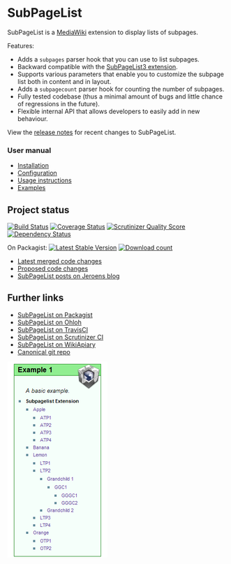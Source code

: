 # SubPageList

SubPageList is a [MediaWiki](https://www.mediawiki.org) extension to display lists of subpages.

Features:

* Adds a <code>subpages</code> parser hook that you can use to list subpages.
* Backward compatible with the [SubPageList3 extension](https://www.mediawiki.org/wiki/Extension:SubPageList3).
* Supports various parameters that enable you to customize the subpage list both in content and in layout.
* Adds a <code>subpagecount</code> parser hook for counting the number of subpages.
* Fully tested codebase (thus a minimal amount of bugs and little chance of regressions in the future).
* Flexible internal API that allows developers to easily add in new behaviour.

View the [release notes](doc/RELEASE-NOTES.md) for recent changes to SubPageList.

### User manual

* [Installation](doc/INSTALL.md)
* [Configuration](doc/CONFIGURATION.md)
* [Usage instructions](https://www.mediawiki.org/wiki/Extension:SubPageList#Usage_instructions)
* [Examples](https://www.mediawiki.org/wiki/Extension:SubPageList#Examples)

## Project status

[![Build Status](https://secure.travis-ci.org/wikimedia/mediawiki-extensions-SubPageList.png?branch=master)](http://travis-ci.org/wikimedia/mediawiki-extensions-SubPageList)
[![Coverage Status](https://coveralls.io/repos/wikimedia/mediawiki-extensions-SubPageList/badge.png?branch=master)](https://coveralls.io/r/wikimedia/mediawiki-extensions-SubPageList?branch=master)
[![Scrutinizer Quality Score](https://scrutinizer-ci.com/g/wikimedia/mediawiki-extensions-SubPageList/badges/quality-score.png?s=0f3771f631a554ae32994ece2c0094c4520b267b)](https://scrutinizer-ci.com/g/wikimedia/mediawiki-extensions-SubPageList/)
[![Dependency Status](https://www.versioneye.com/package/php--mediawiki--sub-page-list/badge.png)](https://www.versioneye.com/package/php--mediawiki--sub-page-list)

On Packagist: [![Latest Stable Version](https://poser.pugx.org/mediawiki/sub-page-list/version.png)](https://packagist.org/packages/mediawiki/sub-page-list)
[![Download count](https://poser.pugx.org/mediawiki/sub-page-list/d/total.png)](https://packagist.org/packages/mediawiki/sub-page-list)

* [Latest merged code changes](https://git.wikimedia.org/log/mediawiki%2Fextensions%2FSubPageList.git)
* [Proposed code changes](https://gerrit.wikimedia.org/r/#/q/status:open+project:mediawiki/extensions/SubPageList,n,z)
* [SubPageList posts on Jeroens blog](http://www.bn2vs.com/blog/tag/subpagelist/)

## Further links

* [SubPageList on Packagist](https://packagist.org/packages/mediawiki/sub-page-list)
* [SubPageList on Ohloh](https://www.ohloh.net/p/subpagelist)
* [SubPageList on TravisCI](https://travis-ci.org/wikimedia/mediawiki-extensions-SubPageList/builds)
* [SubPageList on Scrutinizer CI](https://scrutinizer-ci.com/g/wikimedia/mediawiki-extensions-SubPageList/)
* [SubPageList on WikiApiary](http://wikiapiary.com/wiki/Extension:SubPageList)
* [Canonical git repo](https://gerrit.wikimedia.org/r/p/mediawiki/extensions/SubPageList.git)

<img src="doc/subpagelist.png" />